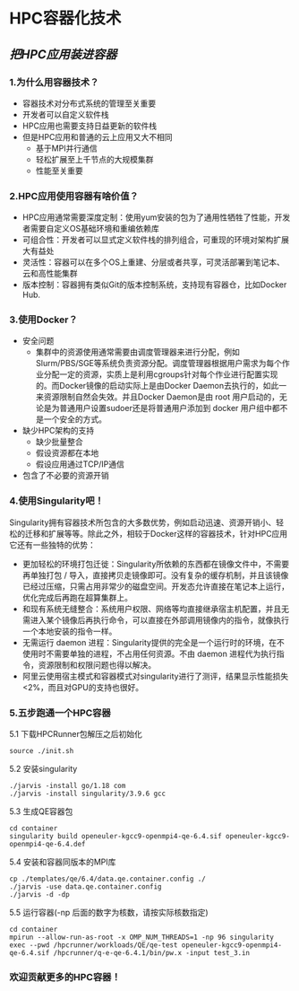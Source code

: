 # HPC容器化技术
## ***把HPC应用装进容器***

### 1.为什么用容器技术？

- 容器技术对分布式系统的管理至关重要
- 开发者可以自定义软件栈
- HPC应用也需要支持日益更新的软件栈
- 但是HPC应用和普通的云上应用又大不相同
  - 基于MPI并行通信
  - 轻松扩展至上千节点的大规模集群
  - 性能至关重要

### 2.HPC应用使用容器有啥价值？

- HPC应用通常需要深度定制：使用yum安装的包为了通用性牺牲了性能，开发者需要自定义OS基础环境和重编依赖库
- 可组合性：开发者可以显式定义软件栈的排列组合，可重现的环境对架构扩展大有益处
- 灵活性：容器可以在多个OS上重建、分层或者共享，可灵活部署到笔记本、云和高性能集群
- 版本控制：容器拥有类似Git的版本控制系统，支持现有容器仓，比如Docker Hub.

### 3.使用Docker？

- 安全问题
  - 集群中的资源使用通常需要由调度管理器来进行分配，例如Slurm/PBS/SGE等系统负责资源分配。调度管理器根据用户需求为每个作业分配一定的资源，实质上是利用cgroups针对每个作业进行配置实现的。而Docker镜像的启动实际上是由Docker Daemon去执行的，如此一来资源限制自然会失效。并且Docker Daemon是由 root 用户启动的，无论是为普通用户设置sudoer还是将普通用户添加到 docker 用户组中都不是一个安全的方式。
- 缺少HPC架构的支持
  - 缺少批量整合
  - 假设资源都在本地
  - 假设应用通过TCP/IP通信
- 包含了不必要的资源开销

### 4.使用Singularity吧！

Singularity拥有容器技术所包含的大多数优势，例如启动迅速、资源开销小、轻松的迁移和扩展等等。除此之外，相较于Docker这样的容器技术，针对HPC应用它还有一些独特的优势：

- 更加轻松的环境打包迁徙：Singularity所依赖的东西都在镜像文件中，不需要再单独打包 / 导入，直接拷贝走镜像即可。没有复杂的缓存机制，并且该镜像已经过压缩，只需占用非常少的磁盘空间。开发态允许直接在笔记本上运行，优化完成后再跑在超算集群上。
- 和现有系统无缝整合：系统用户权限、网络等均直接继承宿主机配置，并且无需进入某个镜像后再执行命令，可以直接在外部调用镜像内的指令，就像执行一个本地安装的指令一样。
- 无需运行 daemon 进程：Singularity提供的完全是一个运行时的环境，在不使用时不需要单独的进程，不占用任何资源。不由 daemon 进程代为执行指令，资源限制和权限问题也得以解决。
- 阿里云使用宿主模式和容器模式对singularity进行了测评，结果显示性能损失<2%，而且对GPU的支持也很好。


### 5.五步跑通一个HPC容器

5.1 下载HPCRunner包解压之后初始化

```
source ./init.sh
```

5.2 安装singularity

```
./jarvis -install go/1.18 com
./jarvis -install singularity/3.9.6 gcc
```

5.3 生成QE容器包

```
cd container
singularity build openeuler-kgcc9-openmpi4-qe-6.4.sif openeuler-kgcc9-openmpi4-qe-6.4.def
```

5.4 安装和容器同版本的MPI库

```
cp ./templates/qe/6.4/data.qe.container.config ./
./jarvis -use data.qe.container.config
./jarvis -d -dp
```

5.5 运行容器(-np 后面的数字为核数，请按实际核数指定)

```
cd container
mpirun --allow-run-as-root -x OMP_NUM_THREADS=1 -np 96 singularity exec --pwd /hpcrunner/workloads/QE/qe-test openeuler-kgcc9-openmpi4-qe-6.4.sif /hpcrunner/q-e-qe-6.4.1/bin/pw.x -input test_3.in
```

### 欢迎贡献更多的HPC容器！
